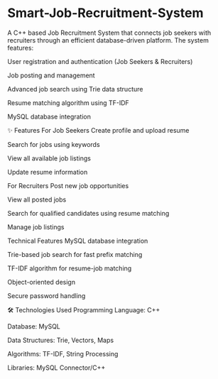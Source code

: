 # Smart-Job-Recruitment-System
A C++ based Job Recruitment System that connects job seekers with recruiters through an efficient database-driven platform. The system features:

User registration and authentication (Job Seekers & Recruiters)

Job posting and management

Advanced job search using Trie data structure

Resume matching algorithm using TF-IDF

MySQL database integration

✨ Features
For Job Seekers
Create profile and upload resume

Search for jobs using keywords

View all available job listings

Update resume information

For Recruiters
Post new job opportunities

View all posted jobs

Search for qualified candidates using resume matching

Manage job listings

Technical Features
MySQL database integration

Trie-based job search for fast prefix matching

TF-IDF algorithm for resume-job matching

Object-oriented design

Secure password handling

🛠️ Technologies Used
Programming Language: C++

Database: MySQL

Data Structures: Trie, Vectors, Maps

Algorithms: TF-IDF, String Processing

Libraries: MySQL Connector/C++
